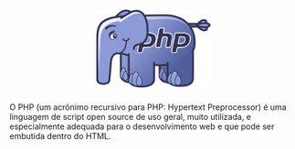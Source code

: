 <h1 align="center">
    <img alt="PHP" title="PHP" src="https://github.com/IT-Techon/Php_inicio/blob/master/src/php.png" width="200px" />
</h1>


O PHP (um acrônimo recursivo para PHP: Hypertext Preprocessor) é uma linguagem de script open source de uso geral, muito utilizada, e especialmente adequada para o desenvolvimento web e que pode ser embutida dentro do HTML.
